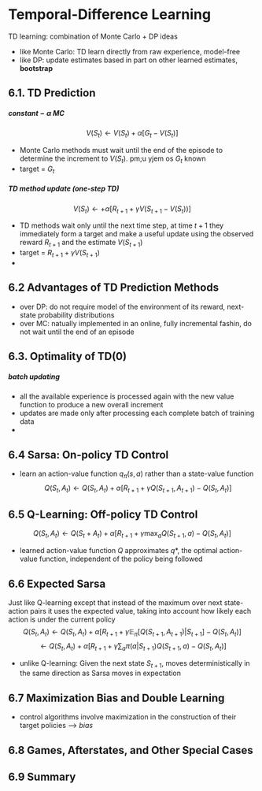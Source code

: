 # Temporal-Difference Learning

TD learning: combination of Monte Carlo + DP ideas
- like Monte Carlo: TD learn directly from raw experience, model-free
- like DP: update estimates based in part on other learned estimates, **bootstrap**

## 6.1. TD Prediction
##### $constant-\alpha$ MC
$$V(S_t) \leftarrow V(S_t) + \alpha [G_t - V(S_t)]$$
- Monte Carlo methods must wait until the end of the episode to determine the increment to $V(S_t)$. pm;u yjem os $G_t$ known
- target = $G_t$

##### TD method update (one-step TD)
$$V(S_t) \leftarrow + \alpha [R_{t+1} + \gamma V(S_{t+1} - V(S_t))]$$
- TD methods wait only until the next time step, at time $t+1$ they immediately form a target and make a useful update using the observed reward $R_{t+1}$ and the estimate $V(S_{t+1})$
- target = $R_{t+1} + \gamma V(S_{t+1})$
-

## 6.2 Advantages of TD Prediction Methods
- over DP: do not require model of the environment of its reward, next-state probability distributions
- over MC: natually implemented in an online, fully incremental fashin, do not wait until the end of an episode
## 6.3. Optimality of TD(0)

##### batch updating
- all the available experience is processed again with the new value function to produce a new overall increment
- updates are made only after processing each complete batch of training data
-

## 6.4 Sarsa: On-policy TD Control
- learn an action-value function $q_{\pi}(s, a)$ rather than a state-value function
$$Q(S_t, A_t) \leftarrow Q(S_t, A_t) + \alpha [R_{t+1} + \gamma Q(S_{t+1}, A_{t+1}) - Q(S_t, A_t)]$$

## 6.5 Q-Learning: Off-policy TD Control
$$Q(S_t, A_t) \leftarrow Q(S_t + A_t) + \alpha [R_{t+1} + \gamma \operatorname*{max}_a Q(S_{t+1}, a) - Q(S_t, A_t) ]$$

- learned action-value function $Q$ approximates $q*$, the optimal action-value function, independent of the policy being followed

## 6.6 Expected Sarsa
Just like Q-learning except that instead of the maximum over next state-action pairs it uses the expected value, taking into account how likely each action is under the current policy
$$Q(S_t, A_t) \leftarrow Q(S_t, A_t) + \alpha \left[R_{t+1} + \gamma \mathbb{E}_{\pi} [Q(S_{t+1}, A_{t+1}) | S_{t+1}] - Q(S_t, A_t)\right]$$
$$\leftarrow Q(S_t, A_t) + \alpha [R_{t+1} + \gamma \sum_a \pi(a | S_{t+1}) Q(S_{t+1}, a) - Q(S_t, A_t)]$$

- unlike Q-learning: Given the next state $S_{t+1}$, moves deterministically in the same direction as Sarsa moves in expectation

## 6.7 Maximization Bias and Double Learning
- control algorithms involve maximization in the construction of their target policies --> *bias*

## 6.8 Games, Afterstates, and Other Special Cases

## 6.9 Summary
